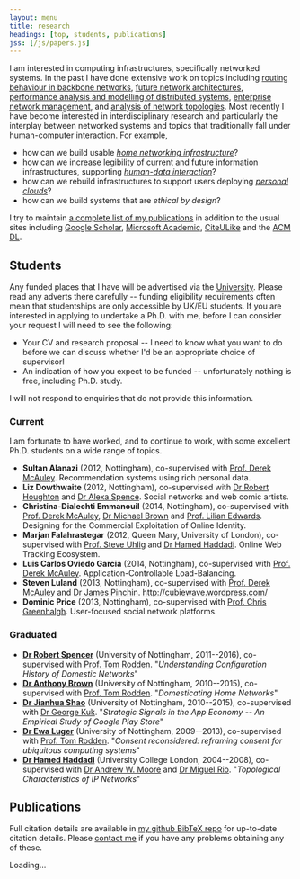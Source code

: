 ```yaml
---
layout: menu
title: research
headings: [top, students, publications]
jss: [/js/papers.js]
---
```


I am interested in computing infrastructures, specifically networked systems. In
the past I have done extensive work on topics including
[routing behaviour in backbone networks][pyrt],
[future network architectures][plutarch],
[performance analysis and modelling of distributed systems][magpie],
[enterprise network management][anemone], and
[analysis of network topologies][wsd]. Most recently I have become interested in
interdisciplinary research and particularly the interplay between networked
systems and topics that traditionally fall under human-computer interaction. For
example,

+ how can we build usable _[home networking infrastructure][homework]_?
+ how can we increase legibility of current and future information
  infrastructures, supporting _[human-data interaction][hdi]_?
+ how can we rebuild infrastructures to support users deploying
  _[personal clouds][mirage]_?
+ how can we build systems that are _ethical by design_?

I try to maintain [a complete list of my publications][papers] in addition to
the usual sites including [Google Scholar][scholar],
[Microsoft Academic][microsoft], [CiteULike][] and the [ACM DL][acm-dl].

[pyrt]: http://mor1.github.io/publications/pdf/imw02-linkfailures.pdf
[magpie]: http://mor1.github.io/publications/pdf/osdi04-magpie.pdf
[anemone]: http://mor1.github.io/publications/pdf/usenix06-anemone.pdf
[plutarch]: http://mor1.github.io/publications/pdf/fdna03-plutarch.pdf
[wsd]: http://mor1.github.io/publications/pdf/ton10-wsd.pdf

[mirage]: http://openmirage.org/
[homework]: http://homenetworks.ac.uk/
[hdi]: http://hdiresearch.org/

[papers]: #publications
[scholar]: http://scholar.google.co.uk/citations?user=9LJgRFAAAAAJ&hl=en
[acm-dl]: http://dl.acm.org/author_page.cfm?id=81313480954
[microsoft]: http://academic.research.microsoft.com/Author/317246/richard-mortier
[citeulike]: http://www.citeulike.org/search/all?q=author%3A%22richard+mortier%22+author%3A%22r+mortier%22

<h2 data-magellan-destination="students" id="students">Students</h2>

Any funded places that I have will be advertised via the [University][jobs].
Please read any adverts there carefully -- funding eligibility requirements
often mean that studentships are only accessible by UK/EU students. If you are
interested in applying to undertake a Ph.D. with me, before I can consider your
request I will need to see the following:

+ Your CV and research proposal -- I need to know what you want to do before we
  can discuss whether I'd be an appropriate choice of supervisor!
+ An indication of how you expect to be funded -- unfortunately nothing is free,
  including Ph.D. study.

I will not respond to enquiries that do not provide this information.

[jobs]: http://www.jobs.cam.ac.uk/

### Current

I am fortunate to have worked, and to continue to work, with some excellent
Ph.D. students on a wide range of topics.


<div class="plain" media:type="text/omd" markdown="1">

+ __Sultan Alanazi__ (2012, Nottingham), co-supervised with
  [Prof. Derek McAuley][mac]. Recommendation systems using rich personal data.
+ __Liz Dowthwaite__ (2012, Nottingham), co-supervised with
  [Dr Robert Houghton][rob] and [Dr Alexa Spence][alexa]. Social networks and
  web comic artists.
+ __Christina-Dialechti Emmanouil__ (2014, Nottingham), co-supervised
  with [Prof. Derek McAuley][mac], [Dr Michael Brown][mike]
  and [Prof. Lilian Edwards][lilian]. Designing for the Commercial Exploitation
  of Online Identity.
+ __Marjan Falahrastegar__ (2012, Queen Mary, University of London),
  co-supervised with [Prof. Steve Uhlig][uhlig] and [Dr Hamed Haddadi][hamed].
  Online Web Tracking Ecosystem.
+ __Luis Carlos Oviedo Garcia__ (2014, Nottingham), co-supervised with
  [Prof. Derek McAuley][mac]. Application-Controllable Load-Balancing.
+ __Steven Luland__ (2013, Nottingham), co-supervised with
  [Prof. Derek McAuley][mac] and [Dr James Pinchin][james].
  <http://cubiewave.wordpress.com/>
+ __Dominic Price__ (2013, Nottingham), co-supervised with
  [Prof. Chris Greenhalgh][chris]. User-focused social network platforms.

</div>

### Graduated

<div class="plain" media:type="text/omd" markdown="1">

+ __[Dr Robert Spencer][robert]__ (University of Nottingham, 2011--2016),
  co-supervised with [Prof. Tom Rodden][tom]. "_Understanding Configuration
  History of Domestic Networks_"
+ __[Dr Anthony Brown][tosh]__ (University of Nottingham, 2010--2015),
  co-supervised with [Prof. Tom Rodden][tom]. "_Domesticating Home Networks_"
+ __[Dr Jianhua Shao][jianhua]__ (University of Nottingham, 2010--2015),
  co-supervised with [Dr George Kuk][george]. "_Strategic Signals in the App
  Economy -- An Empirical Study of Google Play Store_"
+ __[Dr Ewa Luger][ewa]__ (University of Nottingham, 2009--2013), co-supervised
  with [Prof. Tom Rodden][tom]. "_Consent reconsidered: reframing consent for
  ubiquitous computing systems_"
+ __[Dr Hamed Haddadi][hamed]__ (University College London, 2004--2008),
  co-supervised with [Dr Andrew W. Moore][andrew] and [Dr Miguel Rio][miguel].
  "_Topological Characteristics of IP Networks_"

</div>

[alexa]: http://www.nottingham.ac.uk/psychology/people/alexa.spence
[mike]: http://www.nottingham.ac.uk/engineering/people/michael.brown
[james]: http://nottingham.ac.uk/horizon/people/James.Pinchin
[ewa]: https://ewaluger.wordpress.com/home/
[hamed]: http://www.eecs.qmul.ac.uk/~hamed/
[uhlig]: http://www.eecs.qmul.ac.uk/~steve/
[george]: http://www.nottingham.ac.uk/business/LIZGK.html
[rob]: http://www.nottingham.ac.uk/engineering/people/robert.houghton
[tom]: http://www.cs.nott.ac.uk/~tar/
[mac]: http://www.cs.nott.ac.uk/~drm/
[chris]: http://www.cs.nott.ac.uk/~cmg/
[lilian]: http://www.strath.ac.uk/humanities/courses/law/staff/edwardslilianprof/
[andrew]: http://www.cl.cam.ac.uk/~awm22/
[miguel]: https://www.ee.ucl.ac.uk/~mrio/
[robert]: https://github.com/rjspencer1989
[tosh]: https://github.com/ToshBrown
[jianhua]: https://about.me/jianhuashao

<h2 data-magellan-destination="publications" id="publications">Publications</h2>

Full citation details are available in [my github BibTeX repo][r] for up-to-date citation details. Please [contact me][e] if you have any problems obtaining any of these.

[r]: http://github.com/mor1/publications
[e]: mailto:richard.mortier@cl.cam.ac.uk

<div id="entries">
Loading...
</div>
